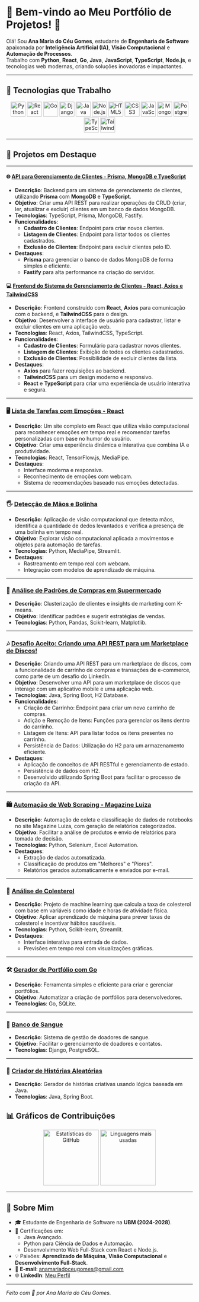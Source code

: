 # 🎨 Bem-vindo ao Meu Portfólio de Projetos! 👋

Olá! Sou **Ana Maria do Céu Gomes**, estudante de **Engenharia de Software** apaixonada por **Inteligência Artificial (IA)**, **Visão Computacional** e **Automação de Processos**.  
Trabalho com **Python**, **React**, **Go**, **Java**, **JavaScript**, **TypeScript**, **Node.js**, e tecnologias web modernas, criando soluções inovadoras e impactantes.

---

## 🚀 Tecnologias que Trabalho

<div align="center">
  <img src="https://cdn.jsdelivr.net/gh/devicons/devicon/icons/python/python-original.svg" alt="Python" width="40" height="40"/>
  <img src="https://cdn.jsdelivr.net/gh/devicons/devicon/icons/react/react-original.svg" alt="React" width="40" height="40"/>
  <img src="https://cdn.jsdelivr.net/gh/devicons/devicon/icons/go/go-original.svg" alt="Go" width="40" height="40"/>
  <img src="https://cdn.jsdelivr.net/gh/devicons/devicon/icons/django/django-plain.svg" alt="Django" width="40" height="40"/>
  <img src="https://cdn.jsdelivr.net/gh/devicons/devicon/icons/java/java-original.svg" alt="Java" width="40" height="40"/>
  <img src="https://cdn.jsdelivr.net/gh/devicons/devicon/icons/nodejs/nodejs-original.svg" alt="Node.js" width="40" height="40"/>
  <img src="https://cdn.jsdelivr.net/gh/devicons/devicon/icons/html5/html5-original.svg" alt="HTML5" width="40" height="40"/>
  <img src="https://cdn.jsdelivr.net/gh/devicons/devicon/icons/css3/css3-original.svg" alt="CSS3" width="40" height="40"/>
  <img src="https://cdn.jsdelivr.net/gh/devicons/devicon/icons/javascript/javascript-original.svg" alt="JavaScript" width="40" height="40"/>
  <img src="https://cdn.jsdelivr.net/gh/devicons/devicon/icons/mongodb/mongodb-original.svg" alt="MongoDB" width="40" height="40"/>
  <img src="https://cdn.jsdelivr.net/gh/devicons/devicon/icons/postgresql/postgresql-original.svg" alt="PostgreSQL" width="40" height="40"/>
  <img src="https://cdn.jsdelivr.net/gh/devicons/devicon/icons/typescript/typescript-original.svg" alt="TypeScript" width="40" height="40"/>
  <img src="https://cdn.jsdelivr.net/gh/devicons/devicon/icons/tailwindcss/tailwindcss-plain.svg" alt="TailwindCSS" width="40" height="40"/>
</div>

---

## 📂 Projetos em Destaque

---


#### 🌐 [API para Gerenciamento de Clientes - Prisma, MongoDB e TypeScript](https://github.com/Annnaceu/BackBancodeDados.git)
- **Descrição**: Backend para um sistema de gerenciamento de clientes, utilizando **Prisma** com **MongoDB** e **TypeScript**.
- **Objetivo**: Criar uma API REST para realizar operações de CRUD (criar, ler, atualizar e excluir) clientes em um banco de dados MongoDB.
- **Tecnologias**: TypeScript, Prisma, MongoDB, Fastify.
- **Funcionalidades**:
  - **Cadastro de Clientes**: Endpoint para criar novos clientes.
  - **Listagem de Clientes**: Endpoint para listar todos os clientes cadastrados.
  - **Exclusão de Clientes**: Endpoint para excluir clientes pelo ID.
- **Destaques**:
  - **Prisma** para gerenciar o banco de dados MongoDB de forma simples e eficiente.
  - **Fastify** para alta performance na criação do servidor.

#### 💻 [Frontend do Sistema de Gerenciamento de Clientes - React, Axios e TailwindCSS](https://github.com/Annnaceu/FrontBancoDeDados.git)
- **Descrição**: Frontend construído com **React**, **Axios** para comunicação com o backend, e **TailwindCSS** para o design.
- **Objetivo**: Desenvolver a interface de usuário para cadastrar, listar e excluir clientes em uma aplicação web.
- **Tecnologias**: React, Axios, TailwindCSS, TypeScript.
- **Funcionalidades**:
  - **Cadastro de Clientes**: Formulário para cadastrar novos clientes.
  - **Listagem de Clientes**: Exibição de todos os clientes cadastrados.
  - **Exclusão de Clientes**: Possibilidade de excluir clientes da lista.
- **Destaques**:
  - **Axios** para fazer requisições ao backend.
  - **TailwindCSS** para um design moderno e responsivo.
  - **React** e **TypeScript** para criar uma experiência de usuário interativa e segura.

---


### 🖥️ [Lista de Tarefas com Emoções - React](https://github.com/Annnaceu/lista-tarefas-emocoes.git)
- **Descrição**: Um site completo em React que utiliza visão computacional para reconhecer emoções em tempo real e recomendar tarefas personalizadas com base no humor do usuário.
- **Objetivo**: Criar uma experiência dinâmica e interativa que combina IA e produtividade.
- **Tecnologias**: React, TensorFlow.js, MediaPipe.
- **Destaques**:
  - Interface moderna e responsiva.
  - Reconhecimento de emoções com webcam.
  - Sistema de recomendações baseado nas emoções detectadas.

---

### 🖐️ [Detecção de Mãos e Bolinha](https://github.com/Annnaceu/detector-maos.git)
- **Descrição**: Aplicação de visão computacional que detecta mãos, identifica a quantidade de dedos levantados e verifica a presença de uma bolinha em tempo real.
- **Objetivo**: Explorar visão computacional aplicada a movimentos e objetos para automação de tarefas.
- **Tecnologias**: Python, MediaPipe, Streamlit.
- **Destaques**:
  - Rastreamento em tempo real com webcam.
  - Integração com modelos de aprendizado de máquina.

---

### 🛒 [Análise de Padrões de Compras em Supermercado](https://github.com/Annnaceu/analise-supermercado.git)
- **Descrição**: Clusterização de clientes e insights de marketing com K-means.
- **Objetivo**: Identificar padrões e sugerir estratégias de vendas.
- **Tecnologias**: Python, Pandas, Scikit-learn, Matplotlib.

---

### 🎶 [Desafio Aceito: Criando uma API REST para um Marketplace de Discos!](https://github.com/Annnaceu/marketplace-api.git)
- **Descrição**: Criando uma API REST para um marketplace de discos, com a funcionalidade de carrinho de compras e transações de e-commerce, como parte de um desafio do LinkedIn.
- **Objetivo**: Desenvolver uma API para um marketplace de discos que interage com um aplicativo mobile e uma aplicação web.
- **Tecnologias**: Java, Spring Boot, H2 Database.
- **Funcionalidades**:
  - Criação de Carrinho: Endpoint para criar um novo carrinho de compras.
  - Adição e Remoção de Itens: Funções para gerenciar os itens dentro do carrinho.
  - Listagem de Itens: API para listar todos os itens presentes no carrinho.
  - Persistência de Dados: Utilização do H2 para um armazenamento eficiente.
- **Destaques**:
  - Aplicação de conceitos de API RESTful e gerenciamento de estado.
  - Persistência de dados com H2.
  - Desenvolvido utilizando Spring Boot para facilitar o processo de criação da API.

---

### 🛍️ [Automação de Web Scraping - Magazine Luiza](https://github.com/Annnaceu/DesafioPratico.git)
- **Descrição**: Automação de coleta e classificação de dados de notebooks no site Magazine Luiza, com geração de relatórios categorizados.
- **Objetivo**: Facilitar a análise de produtos e envio de relatórios para tomada de decisão.
- **Tecnologias**: Python, Selenium, Excel Automation.
- **Destaques**:
  - Extração de dados automatizada.
  - Classificação de produtos em "Melhores" e "Piores".
  - Relatórios gerados automaticamente e enviados por e-mail.

---

### 🧬 [Análise de Colesterol](https://github.com/Annnaceu/colesterol-analysis.git)
- **Descrição**: Projeto de machine learning que calcula a taxa de colesterol com base em variáveis como idade e horas de atividade física.
- **Objetivo**: Aplicar aprendizado de máquina para prever taxas de colesterol e incentivar hábitos saudáveis.
- **Tecnologias**: Python, Scikit-learn, Streamlit.
- **Destaques**:
  - Interface interativa para entrada de dados.
  - Previsões em tempo real com visualizações gráficas.

---

### 🛠️ [Gerador de Portfólio com Go](https://github.com/Annnaceu/gerador-portifolio.git)
- **Descrição**: Ferramenta simples e eficiente para criar e gerenciar portfólios.
- **Objetivo**: Automatizar a criação de portfólios para desenvolvedores.
- **Tecnologias**: Go, SQLite.

---

### 💉 [Banco de Sangue](https://github.com/Annnaceu/Banco_de_Sangue.git)
- **Descrição**: Sistema de gestão de doadores de sangue.
- **Objetivo**: Facilitar o gerenciamento de doadores e contatos.
- **Tecnologias**: Django, PostgreSQL.

- ---


### 📖 [Criador de Histórias Aleatórias](https://github.com/Annnaceu/Historias_java.git)
- **Descrição**: Gerador de histórias criativas usando lógica baseada em Java.
- **Tecnologias**: Java, Spring Boot.


## 📊 Gráficos de Contribuições
<div align="center">
  <img src="https://github-readme-stats.vercel.app/api?username=Annnaceu&show_icons=true&theme=radical" alt="Estatísticas do GitHub" height="150"/>
  <img src="https://github-readme-stats.vercel.app/api/top-langs/?username=Annnaceu&layout=compact&theme=radical" alt="Linguagens mais usadas" height="150"/>
</div>

---

## 🌟 Sobre Mim
- 🎓 Estudante de Engenharia de Software na **UBM (2024-2028)**.
- 🎯 Certificações em:
  - Java Avançado.
  - Python para Ciência de Dados e Automação.
  - Desenvolvimento Web Full-Stack com React e Node.js.
- 💡 Paixões: **Aprendizado de Máquina**, **Visão Computacional** e **Desenvolvimento Full-Stack**.
- 📧 **E-mail**: [anamariadoceugomes@gmail.com](mailto:anamariadoceugomes@gmail.com)  
- 🌐 **LinkedIn**: [Meu Perfil](https://www.linkedin.com/in/ana-gomes080520)

---

*Feito com 💖 por Ana Maria do Céu Gomes.*


       


